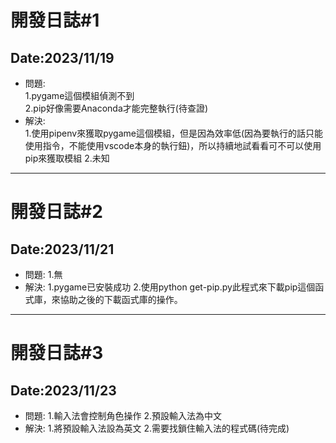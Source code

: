 # 開發日誌#1
## Date:2023/11/19
+ 問題:  
  1.pygame這個模組偵測不到  
  2.pip好像需要Anaconda才能完整執行(待查證)
+ 解決:  
  1.使用pipenv來獲取pygame這個模組，但是因為效率低(因為要執行的話只能使用指令，不能使用vscode本身的執行鈕)，所以持續地試看看可不可以使用pip來獲取模組
  2.未知
----------
# 開發日誌#2
## Date:2023/11/21
+ 問題:
  1.無
+ 解決:
  1.pygame已安裝成功
  2.使用python get-pip.py此程式來下載pip這個函式庫，來協助之後的下載函式庫的操作。
----------
# 開發日誌#3
## Date:2023/11/23
+ 問題:
  1.輸入法會控制角色操作
  2.預設輸入法為中文
+ 解決:
  1.將預設輸入法設為英文
  2.需要找鎖住輸入法的程式碼(待完成)
  
